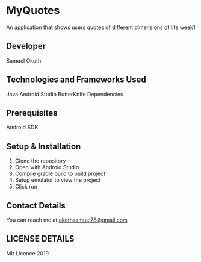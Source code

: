 # MyQuotes
An application that shows users quotes of different dimensions of life
week1
 
## Developer
Samuel Okoth
 
## Technologies and Frameworks Used
Java 
Android Studio
ButterKnife Dependencies


## Prerequisites
Android SDK  


## Setup & Installation
1. Clone the repository
2. Open with Android Studio
3. Compile gradle build to build project
4. Setup emulator to view the project
5. Click run 


## Contact Details
You can reach me at okothsamuel78@gmail.com


## LICENSE DETAILS
MIt Licence 2019
